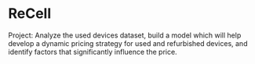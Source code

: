 # ReCell
Project: Analyze the used devices dataset, build a model which will help develop a dynamic pricing strategy for used and refurbished devices, and identify factors that significantly influence the price.
